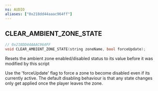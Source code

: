 ```yaml
---
ns: AUDIO
aliases: ["0x218dd44aaac964ff"]
---
```

## CLEAR_AMBIENT_ZONE_STATE

```c
// 0x218DD44AAAC964FF
void CLEAR_AMBIENT_ZONE_STATE(string zoneName, bool forceUpdate);
```

Resets the ambient zone enabled/disabled status to its value before it was modified by this script

Use the 'forceUpdate' flag to force a zone to become disabled even if its currently active. The default disabling behaviour is that any state changes only get applied once the player leaves the zone.

